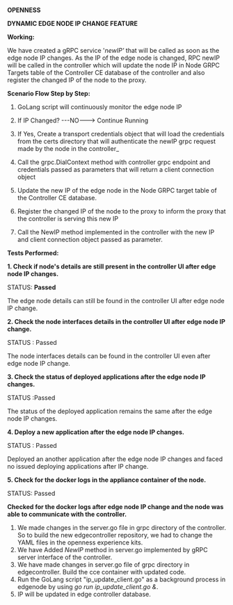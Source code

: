 **OPENNESS**

**DYNAMIC EDGE NODE IP CHANGE FEATURE**

**Working:**

We have created a gRPC service &#39;_newIP&#39;_ that will be called as soon as the edge node IP changes. As the IP of the edge node is changed, RPC newIP will be called in the controller which will update the node IP in Node GRPC Targets table of the Controller CE database of the controller and also register the changed IP of the node to the proxy.

**Scenario Flow Step by Step:**

1. GoLang script will continuously monitor the edge node IP

2. If IP Changed?  ---NO---> Continue Running

3. If Yes, Create a transport credentials object that will load the credentials from the certs directory that will authenticate the newIP grpc request made by the node in the controller_

4. Call the grpc.DialContext method with controller grpc endpoint and credentials passed as parameters that will return a client connection object

5. Update the new IP of the edge node in the Node GRPC target table of the Controller CE database.

6. Register the changed IP of the node to the proxy to inform the proxy that the controller is serving this new IP

7. Call the NewIP method implemented in the controller with the new IP and client connection object passed as parameter.

**Tests Performed:**

**1. Check if node&#39;s details are still present in the controller UI after edge node IP changes.**

STATUS: **Passed**

The edge node details can still be found in the controller UI after edge node IP change.

**2. Check the node interfaces details in the controller UI after edge node IP change.**

STATUS : Passed

The node interfaces details can be found in the controller UI even after edge node IP change.

**3. Check the status of deployed applications after the edge node IP changes.**

STATUS :Passed

The status of the deployed application remains the same after the edge node IP changes.

**4. Deploy a new application after the edge node IP changes.**

STATUS : Passed

Deployed an another application after the edge node IP changes and faced no issued deploying applications after IP change.

**5. Check for the docker logs in the appliance container of the node.**

STATUS: Passed

**Checked for the docker logs after edge node IP change and the node was able to communicate with the controller.**

1. We made changes in the server.go file in grpc directory of the controller. So to build the new edgecontroller repository, we had to change the YAML files in the openness experience kits.
2. We have Added _NewIP_ method in server.go implemented by gRPC server interface of the controller.
3. We have made changes in server.go file of grpc directory in edgecontroller. Build the cce container with updated code.
4. Run the GoLang script &quot;ip\_update\_client.go&quot; as a background process in edgenode by using _go run ip\_update\_client.go &amp;_.
5. IP will be updated in edge controller database.
